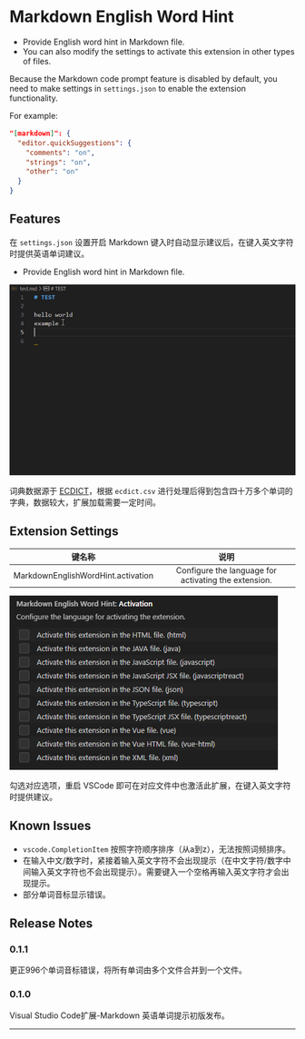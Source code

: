 # Markdown English Word Hint

+ Provide English word hint in Markdown file.
+ You can also modify the settings to activate this extension in other types of files.

Because the Markdown code prompt feature is disabled by default, you need to make settings in `settings.json` to enable the extension functionality.

For example:

``` json
"[markdown]": {
  "editor.quickSuggestions": {
    "comments": "on",
    "strings": "on",
    "other": "on"
  }
}
```

## Features

在 `settings.json` 设置开启 Markdown 键入时自动显示建议后，在键入英文字符时提供英语单词建议。

+ Provide English word hint in Markdown file.

![English word hint](images/example.gif)

词典数据源于 [ECDICT](https://github.com/skywind3000/ECDICT)，根据 `ecdict.csv` 进行处理后得到包含四十万多个单词的字典，数据较大，扩展加载需要一定时间。

## Extension Settings

|   键名称  |   说明    |
| :------: | :-------: |
| MarkdownEnglishWordHint.activation | Configure the language for activating the extension. |

![Extension Settings](images/configure.png)

勾选对应选项，重启 VSCode 即可在对应文件中也激活此扩展，在键入英文字符时提供建议。

## Known Issues

+ `vscode.CompletionItem` 按照字符顺序排序（从a到z），无法按照词频排序。
+ 在输入中文/数字时，紧接着输入英文字符不会出现提示（在中文字符/数字中间输入英文字符也不会出现提示）。需要键入一个空格再输入英文字符才会出现提示。
+ 部分单词音标显示错误。

## Release Notes

### 0.1.1

更正996个单词音标错误，将所有单词由多个文件合并到一个文件。

### 0.1.0

Visual Studio Code扩展-Markdown 英语单词提示初版发布。

---

